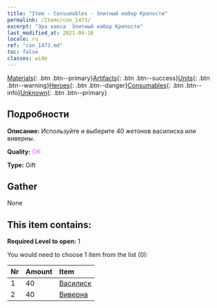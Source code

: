 ```yaml
---
title: "Item - Consumables - Элитный набор Крепости"
permalink: /Items/con_1473/
excerpt: "Эра хаоса  Элитный набор Крепости"
last_modified_at: 2021-04-16
locale: ru
ref: "con_1473.md"
toc: false
classes: wide
---
```

 [Materials](/ru/Items/){: .btn .btn--primary}[Artifacts](/ru/Items/Artifacts/){: .btn .btn--success}[Units](/ru/Items/Units/){: .btn .btn--warning}[Heroes](/ru/Items/Heroes/){: .btn .btn--danger}[Consumables](/ru/Items/Consumables/){: .btn .btn--info}[Unknown](/ru/Items/Unknown/){: .btn .btn--primary}

## Подробности
 **Описание:** Используйте и выберите 40 жетонов василиска или виверны.

 **Quality:** <span style="color: #DA70D6">OK</span>

 **Type:** Gift

## Gather

  None

## This item contains:

 **Required Level to open:** 1

 You would need to choose 1 item from the list (0):

  | Nr | Amount |     Item    |
  |:---|:-------|:------------|
  | 1 | 40 | [Василиск](/ru/Items/unt_256/) |  | 
  | 2 | 40 | [Виверна](/ru/Items/unt_258/) |  | 

